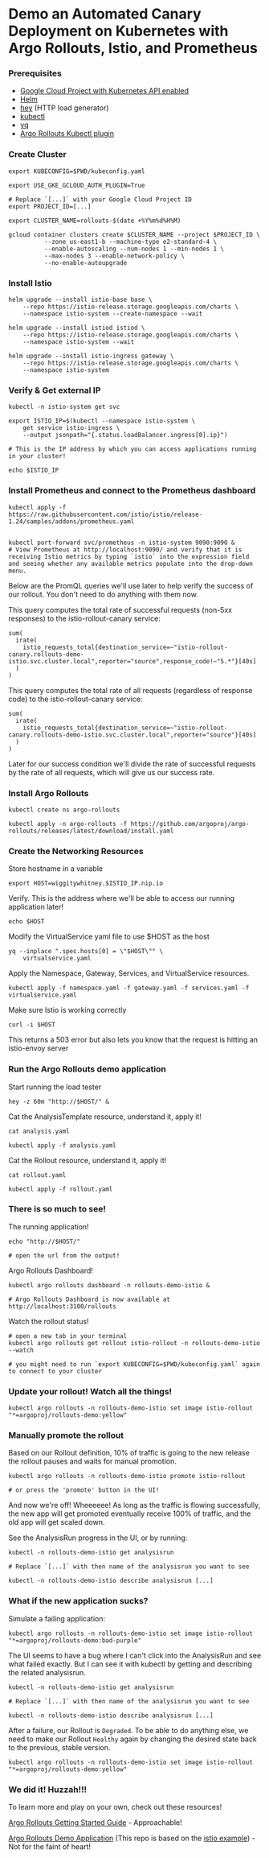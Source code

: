 # Demo an Automated Canary Deployment on Kubernetes with Argo Rollouts, Istio, and Prometheus

### Prerequisites
* [Google Cloud Project with Kubernetes API enabled](https://console.cloud.google.com/marketplace/product/google/container.googleapis.com)
* [Helm](https://helm.sh/docs/intro/install/)
* [hey](https://github.com/rakyll/hey) (HTTP load generator)
* [kubectl](https://kubernetes.io/docs/tasks/tools/#kubectl)
* [yq](https://github.com/mikefarah/yq)
* [Argo Rollouts Kubectl plugin](https://argoproj.github.io/argo-rollouts/installation/#kubectl-plugin-installation)


### Create Cluster

```
export KUBECONFIG=$PWD/kubeconfig.yaml

export USE_GKE_GCLOUD_AUTH_PLUGIN=True

# Replace `[...]` with your Google Cloud Project ID
export PROJECT_ID=[...]

export CLUSTER_NAME=rollouts-$(date +%Y%m%d%H%M)

gcloud container clusters create $CLUSTER_NAME --project $PROJECT_ID \
          --zone us-east1-b --machine-type e2-standard-4 \
          --enable-autoscaling --num-nodes 1 --min-nodes 1 \
          --max-nodes 3 --enable-network-policy \
          --no-enable-autoupgrade

```

### Install Istio

```
helm upgrade --install istio-base base \
    --repo https://istio-release.storage.googleapis.com/charts \
    --namespace istio-system --create-namespace --wait

helm upgrade --install istiod istiod \
    --repo https://istio-release.storage.googleapis.com/charts \
    --namespace istio-system --wait

helm upgrade --install istio-ingress gateway \
    --repo https://istio-release.storage.googleapis.com/charts \
    --namespace istio-system
```

### Verify & Get external IP

```
kubectl -n istio-system get svc

export ISTIO_IP=$(kubectl --namespace istio-system \
    get service istio-ingress \
    --output jsonpath="{.status.loadBalancer.ingress[0].ip}")

# This is the IP address by which you can access applications running in your cluster!

echo $ISTIO_IP
```

### Install Prometheus and connect to the Prometheus dashboard

```
kubectl apply -f https://raw.githubusercontent.com/istio/istio/release-1.24/samples/addons/prometheus.yaml


kubectl port-forward svc/prometheus -n istio-system 9090:9090 &
# View Prometheus at http://localhost:9090/ and verify that it is receiving Istio metrics by typing `istio` into the expression field and seeing whether any available metrics populate into the drop-down menu.

```
Below are the PromQL queries we'll use later to help verify the success of our rollout. You don't need to do anything with them now.

This query computes the total rate of successful requests (non-5xx responses) to the istio-rollout-canary service:
```
sum(
  irate(
    istio_requests_total{destination_service=~"istio-rollout-canary.rollouts-demo-istio.svc.cluster.local",reporter="source",response_code!~"5.*"}[40s]
  )
)
```

This query computes the total rate of all requests (regardless of response code) to the istio-rollout-canary service:
```
sum(
  irate(
    istio_requests_total{destination_service=~"istio-rollout-canary.rollouts-demo-istio.svc.cluster.local",reporter="source"}[40s]
  )
)

```
Later for our success condition we'll divide the rate of successful requests by the rate of all requests, which will give us our success rate. 


### Install Argo Rollouts

```
kubectl create ns argo-rollouts

kubectl apply -n argo-rollouts -f https://github.com/argoproj/argo-rollouts/releases/latest/download/install.yaml
```

### Create the Networking Resources


Store hostname in a variable
```
export HOST=wiggitywhitney.$ISTIO_IP.nip.io
```
Verify. This is the address where we'll be able to access our running application later!
```
echo $HOST
```

Modify the VirtualService yaml file to use $HOST as the host

```
yq --inplace ".spec.hosts[0] = \"$HOST\"" \
    virtualservice.yaml
```

Apply the Namespace, Gateway, Services, and VirtualService resources. 
```
kubectl apply -f namespace.yaml -f gateway.yaml -f services.yaml -f virtualservice.yaml
```

<!--- As a side note, I spent forever troubleshooting why Istio wouldn't work and it ended up being the `istio: ingressgateway` selector on the Gateway resource. I needed to change it to `istio: ingress` since I installed Istio using Helm. --->

Make sure Istio is working correctly
```
curl -i $HOST
```
This returns a 503 error but also lets you know that the request is hitting an istio-envoy server

### Run the Argo Rollouts demo application

Start running the load tester
```
hey -z 60m "http://$HOST/" &
```
Cat the AnalysisTemplate resource, understand it, apply it!

```
cat analysis.yaml

kubectl apply -f analysis.yaml
```

Cat the Rollout resource, understand it, apply it!
```
cat rollout.yaml

kubectl apply -f rollout.yaml
```

### There is so much to see!

The running application!
```
echo "http://$HOST/"

# open the url from the output!
```
Argo Rollouts Dashboard!
```
kubectl argo rollouts dashboard -n rollouts-demo-istio &

# Argo Rollouts Dashboard is now available at http://localhost:3100/rollouts 
```
Watch the rollout status!
```
# open a new tab in your terminal
kubectl argo rollouts get rollout istio-rollout -n rollouts-demo-istio --watch

# you might need to run `export KUBECONFIG=$PWD/kubeconfig.yaml` again to connect to your cluster
```

### Update your rollout! Watch all the things!
```
kubectl argo rollouts -n rollouts-demo-istio set image istio-rollout "*=argoproj/rollouts-demo:yellow"
```

### Manually promote the rollout

Based on our Rollout definition, 10% of traffic is going to the new release the rollout pauses and waits for manual promotion. 

```
kubectl argo rollouts -n rollouts-demo-istio promote istio-rollout

# or press the 'promote' button in the UI!
```

And now we're off! Wheeeeee! As long as the traffic is flowing successfully, the new app will get promoted eventually receive 100% of traffic, and the old app will get scaled down.

See the AnalysisRun progress in the UI, or by running:
```
kubectl -n rollouts-demo-istio get analysisrun

# Replace `[...]` with then name of the analysisrun you want to see

kubectl -n rollouts-demo-istio describe analysisrun [...]
```

### What if the new application sucks?

Simulate a failing application:
```
kubectl argo rollouts -n rollouts-demo-istio set image istio-rollout "*=argoproj/rollouts-demo:bad-purple"
```

The UI seems to have a bug where I can't click into the AnalysisRun and see what failed exactly. But I can see it with kubectl by getting and describing the related analysisrun.
```
kubectl -n rollouts-demo-istio get analysisrun

# Replace `[...]` with then name of the analysisrun you want to see

kubectl -n rollouts-demo-istio describe analysisrun [...]
```

After a failure, our Rollout is `Degraded`. To be able to do anything else, we need to make our Rollout `Healthy` again by changing the desired state back to the previous, stable version.

```
kubectl argo rollouts -n rollouts-demo-istio set image istio-rollout "*=argoproj/rollouts-demo:yellow"
```

### We did it! Huzzah!!!

To learn more and play on your own, check out these resources!

[Argo Rollouts Getting Started Guide](https://argoproj.github.io/argo-rollouts/getting-started/) - Approachable!

[Argo Rollouts Demo Application](https://github.com/argoproj/rollouts-demo/tree/master) (This repo is based on the [istio example](https://github.com/argoproj/rollouts-demo/tree/master/examples/istio)) - Not for the faint of heart! 

